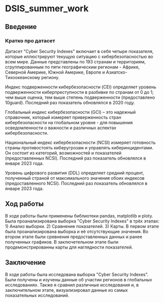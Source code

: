 # DSIS_summer_work

## Введение

### Кратко про датасет

Датасет "Cyber Security Indexes" включает в себя четыре показателя, которые иллюстрируют текущую ситуацию с кибербезопасностью во всем мире. Данные представлены по 193 странам и территориям, сгруппированным по пяти географическим регионам - Африке, Северной Америке, Южной Америке, Европе и Азиатско-Тихоокеанскому региону.

Индекс подверженности кибербезопасности (CEI) определяет уровень подверженности киберпреступности в разбивке по странам от 0 до 1; чем выше оценка, тем выше степень подверженности (предоставлено 10guard). Последний раз показатель обновлялся в 2020 году.

Глобальный индекс кибербезопасности (GCI) – это надежный справочник, который измеряет приверженность стран кибербезопасности на глобальном уровне - для повышения осведомленности о важности и различных аспектах кибербезопасности.

Национальный индекс кибербезопасности (NCSI) измеряет готовность страны противостоять киберугрозам и управлять киберинцидентами. Он состоит из категорий, возможностей и показателей (предоставленных NCSI). Последний раз показатель обновлялся в январе 2023 года.

Уровень цифрового развития (DDL) определяет средний процент, полученный страной от максимального значения обоих индексов (предоставленного NCSI). Последний раз показатель обновлялся в январе 2023 года.

## Ход работы

В ходе работы были применены библиотеки pandas, matplotlib и ploty. Была проанализирована выборка "Cyber Security Indexes" в трёх этапах: 1) Анализ выборки. 2) Сравнение показателей. 3) Карты. В первом этапе была проанализирована выборка и её отсутствующие значения. Во втором этапе были сревнения предоставленных данных и ранее полученных графиков. В заключетельном этапе были продемонстрированны карты для наглядности показателей. 

## Заключение

В ходе работы была исследована выборка "Cyber Security Indexes". Были получены и изучены данные об участии регионов в глобальных исследованиях. Также я сравнил различные исследования и, в заключительном этапе, визуализировал данные из самых показательных исследований.

